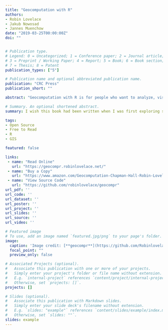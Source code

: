 ```yaml
---
title: "Geocomputation with R"
authors:
- Robin Lovelace
- Jakub Nowosad
- Jannes Muenchow
date: "2019-03-25T00:00:00Z"
doi: ""


# Publication type.
# Legend: 0 = Uncategorized; 1 = Conference paper; 2 = Journal article;
# 3 = Preprint / Working Paper; 4 = Report; 5 = Book; 6 = Book section;
# 7 = Thesis; 8 = Patent
publication_types: ["5"]

# Publication name and optional abbreviated publication name.
publication: "CRC Press"
publication_short: ""

abstract: "Geocomputation with R is for people who want to analyze, visualize and model geographic data with open source software. It is based on R, a statistical programming language that has powerful data processing, visualization, and geospatial capabilities. The book equips you with the knowledge and skills to tackle a wide range of issues manifested in geographic data, including those with scientific, societal, and environmental implications. This book will interest people from many backgrounds, especially Geographic Information Systems (GIS) users interested in applying their domain-specific knowledge in a powerful open source language for data science, and R users interested in extending their skills to handle spatial data."

# Summary. An optional shortened abstract.
summary: I wish this book had been written when I was first exploring spatial analysis in R.

tags:
- Open Source
- Free to Read
- R
- GIS

featured: false

links:
 - name: "Read Online"
   url: "https://geocompr.robinlovelace.net/"
 - name: "Buy a Copy"
   url: "https://www.amazon.com/Geocomputation-Chapman-Hall-Robin-Lovelace/dp/1138304514/"
 - name: "View Source Code"
   url: "https://github.com/robinlovelace/geocompr"
url_pdf: ''
url_code: ''
url_dataset: ''
url_poster: ''
url_project: ''
url_slides: ''
url_source: ''
url_video: ''

# Featured image
# To use, add an image named `featured.jpg/png` to your page's folder.
image:
  caption: 'Image credit: [**geocompr**](https://github.com/Robinlovelace/geocompr/blob/master/images/cover.png)'
  focal_point: ""
  preview_only: false

# Associated Projects (optional).
#   Associate this publication with one or more of your projects.
#   Simply enter your project's folder or file name without extension.
#   E.g. `internal-project` references `content/project/internal-project/index.md`.
#   Otherwise, set `projects: []`.
projects: []

# Slides (optional).
#   Associate this publication with Markdown slides.
#   Simply enter your slide deck's filename without extension.
#   E.g. `slides: "example"` references `content/slides/example/index.md`.
#   Otherwise, set `slides: ""`.
slides: example
---
```


